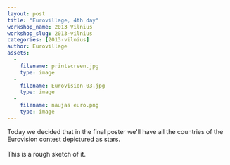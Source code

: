 ```yaml
---
layout: post
title: "Eurovillage, 4th day"
workshop_name: 2013 Vilnius
workshop_slug: 2013-vilnius
categories: [2013-vilnius]
author: Eurovillage 
assets:
  -
    filename: printscreen.jpg
    type: image
  -
    filename: Eurovision-03.jpg
    type: image
  -
    filename: naujas euro.png
    type: image
---
```

Today we decided that in the final poster we'll have all the countries of the Eurovision contest depictured as stars.<br /><br />This is a rough sketch of it.<br />
